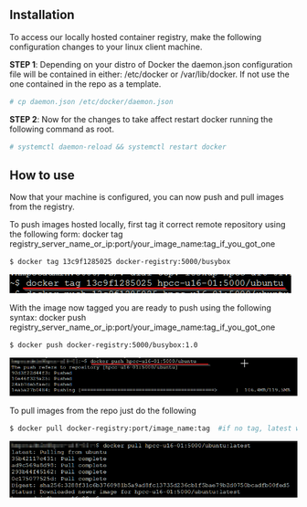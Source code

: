 ## Installation
To access our locally hosted container registry, make the following configuration changes to your linux client machine.

**STEP 1**:  Depending on your distro of Docker the daemon.json configuration file will be contained in either: /etc/docker or /var/lib/docker. If not use the one contained in the repo as a template.

```bash
# cp daemon.json /etc/docker/daemon.json
```

**STEP 2**: Now for the changes to take affect restart docker running the following command as root.

```bash
# systemctl daemon-reload && systemctl restart docker
```

## How to use
Now that your machine is configured, you can now push and pull images from the registry.

To push images hosted locally, first tag it correct remote repository using the following form:
	docker tag <container image id> registry_server_name_or_ip:port/your_image_name:tag_if_you_got_one

```bash
$ docker tag 13c9f1285025 docker-registry:5000/busybox
```

![Alt Text](media/docker-tag.png)


With the image now tagged you are ready to push using the following syntax:
	docker push registry_server_name_or_ip:port/your_image_name:tag_if_you_got_one

```bash
$ docker push docker-registry:5000/busybox:1.0
```

![Alt Text](media/docker-push.png)

To pull images from the repo just do the following

```bash
$ docker pull docker-registry:port/image_name:tag  #if no tag, latest will get pulled. 
```

![Alt Text](media/docker-pull.png)
